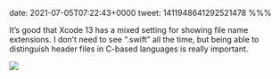 date: 2021-07-05T07:22:43+0000
tweet: 1411948641292521478
%%%

It’s good that Xcode 13 has a mixed setting for showing file name extensions. I don’t need to see “.swift” all the time, but being able to distinguish header files in C-based languages is really important.

![](E5g_zZcX0AMEVNE.jpg)
